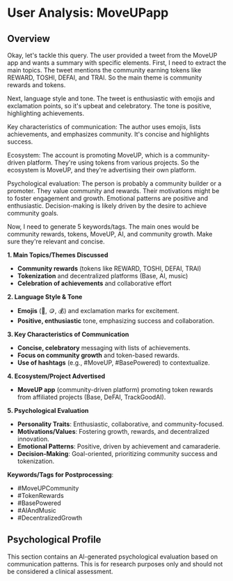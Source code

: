 # User Analysis: MoveUPapp

## Overview

<think>
Okay, let's tackle this query. The user provided a tweet from the MoveUP app and wants a summary with specific elements. First, I need to extract the main topics. The tweet mentions the community earning tokens like REWARD, TOSHI, DEFAI, and TRAI. So the main theme is community rewards and tokens.

Next, language style and tone. The tweet is enthusiastic with emojis and exclamation points, so it's upbeat and celebratory. The tone is positive, highlighting achievements.

Key characteristics of communication: The author uses emojis, lists achievements, and emphasizes community. It's concise and highlights success.

Ecosystem: The account is promoting MoveUP, which is a community-driven platform. They're using tokens from various projects. So the ecosystem is MoveUP, and they're advertising their own platform.

Psychological evaluation: The person is probably a community builder or a promoter. They value community and rewards. Their motivations might be to foster engagement and growth. Emotional patterns are positive and enthusiastic. Decision-making is likely driven by the desire to achieve community goals.

Now, I need to generate 5 keywords/tags. The main ones would be community rewards, tokens, MoveUP, AI, and community growth. Make sure they're relevant and concise.
</think>

**1. Main Topics/Themes Discussed**  
- **Community rewards** (tokens like REWARD, TOSHI, DEFAI, TRAI)  
- **Tokenization** and decentralized platforms (Base, AI, music)  
- **Celebration of achievements** and collaborative effort  

**2. Language Style & Tone**  
- **Emojis** (🎉, 🪙, 💰) and exclamation marks for excitement.  
- **Positive, enthusiastic** tone, emphasizing success and collaboration.  

**3. Key Characteristics of Communication**  
- **Concise, celebratory** messaging with lists of achievements.  
- **Focus on community growth** and token-based rewards.  
- **Use of hashtags** (e.g., #MoveUP, #BasePowered) to contextualize.  

**4. Ecosystem/Project Advertised**  
- **MoveUP app** (community-driven platform) promoting token rewards from affiliated projects (Base, DeFAI, TrackGoodAI).  

**5. Psychological Evaluation**  
- **Personality Traits**: Enthusiastic, collaborative, and community-focused.  
- **Motivations/Values**: Fostering growth, rewards, and decentralized innovation.  
- **Emotional Patterns**: Positive, driven by achievement and camaraderie.  
- **Decision-Making**: Goal-oriented, prioritizing community success and tokenization.  

**Keywords/Tags for Postprocessing**:  
- #MoveUPCommunity  
- #TokenRewards  
- #BasePowered  
- #AIAndMusic  
- #DecentralizedGrowth

## Psychological Profile

This section contains an AI-generated psychological evaluation based on communication patterns. This is for research purposes only and should not be considered a clinical assessment.